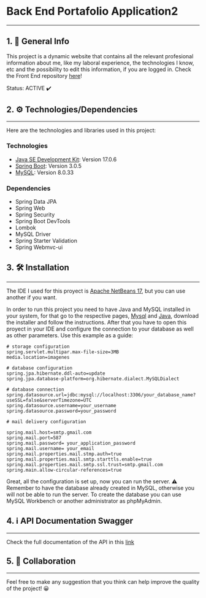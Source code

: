 # Back End Portafolio Application2
***
## 1. :notebook_with_decorative_cover: General Info
This project is a dynamic website that contains all the relevant profesional information about me, like my laboral experience, the technologies I know, etc and the possibility to edit this information, if you are logged in. Check the Front End repository [here](https://github.com/JulianMeneses1/Portafolio-FrontEnd-AP)!

Status: ACTIVE :heavy_check_mark:

## 2. :gear: Technologies/Dependencies
***
Here are the technologies and libraries used in this project:
### Technologies
* [Java SE Development Kit](https://www.java.com/es/): Version 17.0.6
* [Spring Boot](https://spring.io/projects/spring-boot): Version 3.0.5
* [MySQL](https://www.mysql.com/): Version 8.0.33
### Dependencies
* Spring Data JPA
* Spring Web
* Spring Security
* Spring Boot DevTools
* Lombok
* MySQL Driver
* Spring Starter Validation
* Spring Webmvc-ui
## 3. :hammer_and_wrench: Installation
***
The IDE I used for this proyect is [Apache NetBeans 17](https://netbeans.apache.org/), but you can use another if you want.

In order to run this project you need to have Java and MySQL installed in your system, for that go to the respective pages, [Mysql](https://dev.mysql.com/downloads/mysql/) and [Java](https://www.oracle.com/java/technologies/javase/jdk17-archive-downloads.html), download the installer and follow the instructions. After that you have to open this proyect in your IDE and configure the connection to your database as well as other parameters. Use this example as a guide: 
```
# storage configuration
spring.servlet.multipar.max-file-size=3MB
media.location=imagenes

# database configuration
spring.jpa.hibernate.ddl-auto=update
spring.jpa.database-platform=org.hibernate.dialect.MySQLDialect

# database connection
spring.datasource.url=jdbc:mysql://localhost:3306/your_database_name?useSSL=false&serverTimezone=UTC
spring.datasource.username=your_username
spring.datasource.password=your_password

# mail delivery configuration

spring.mail.host=smtp.gmail.com
spring.mail.port=587
spring.mail.password= your_application_password
spring.mail.username= your_email
spring.mail.properties.mail.stmp.auth=true
spring.mail.properties.mail.smtp.starttls.enable=true
spring.mail.properties.mail.smtp.ssl.trust=smtp.gmail.com
spring.main.allow-circular-references=true
```
Great, all the configuration is set up, now you can run the server. :warning: Remember to have the database already created in MySQL, otherwise you will not be able to run the server. To create the database you can use MySQL Workbench or another administrator as phpMyAdmin.

## 4. :information_source: API Documentation Swagger
***
Check the full documentation of the API in this [link](https://portafolio-backend-ap-production.up.railway.app/swagger-ui/index.html)

## 5. :wave: Collaboration
***
Feel free to make any suggestion that you think can help improve the quality of the project! :grinning:




